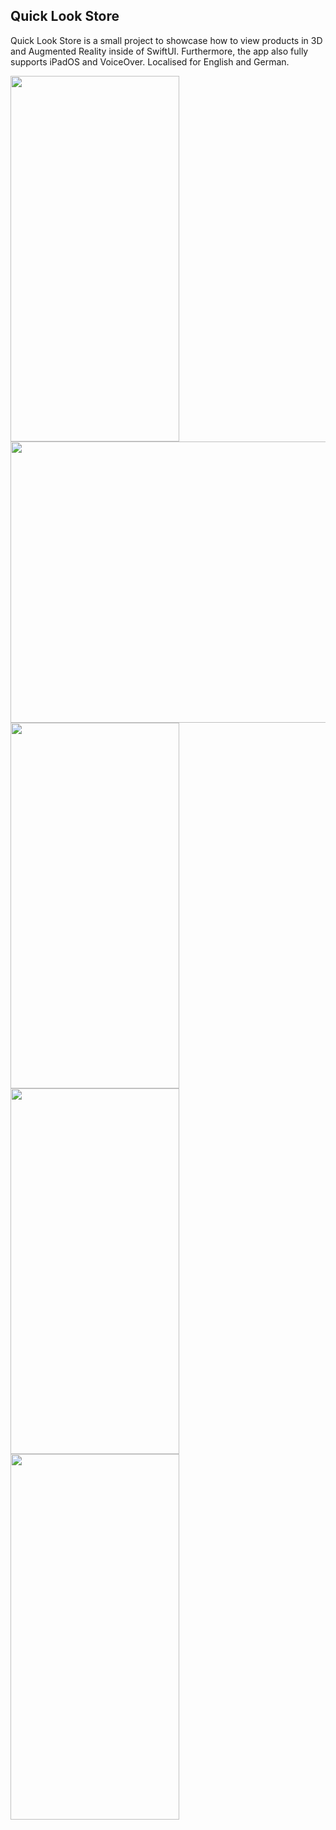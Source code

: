 ## Quick Look Store
Quick Look Store is a small project to showcase how to view products in 3D and Augmented Reality inside of SwiftUI. Furthermore, the app also fully supports iPadOS and VoiceOver. Localised for English and German.

<img src="https://i.ibb.co/gPwJqNL/Simulator-Screenshot-i-Phone-15-Pro-2024-05-25-at-22-22-05.png" width="270" height="585"> <img src="https://i.ibb.co/ZxNPdSs/Simulator-Screenshot-i-Pad-Pro-12-9-inch-6th-generation-2024-05-25-at-22-22-03.png" width="600" height="450">
<img src="https://i.ibb.co/89wZHJL/Simulator-Screenshot-i-Phone-15-Pro-2024-05-25-at-22-22-18.png" width="270" height="585"> <img src="https://i.ibb.co/g4DX7bM/IMG-7550.png" width="270" height="585"> <img src="https://i.ibb.co/bzzMQyL/IMG-7-D5-BCA9778-BA-1.jpg" width="270" height="585"> 
